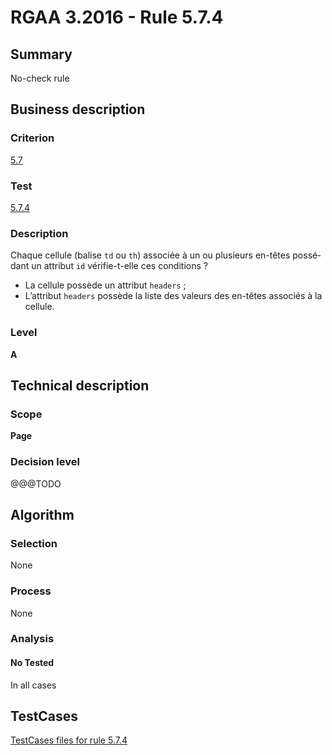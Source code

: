 # RGAA 3.2016 - Rule 5.7.4

## Summary
No-check rule


## Business description

### Criterion
[5.7](http://references.modernisation.gouv.fr/rgaa-accessibilite/criteres.html#crit-5-7)

### Test
[5.7.4](http://references.modernisation.gouv.fr/rgaa-accessibilite/criteres.html#test-5-7-4)

### Description
<div lang="fr">Chaque cellule (balise <code lang="en">td</code> ou <code lang="en">th</code>) associ&#xE9;e &#xE0; un ou plusieurs en-t&#xEA;tes poss&#xE9;dant un attribut <code lang="en">id</code> v&#xE9;rifie-t-elle ces conditions&nbsp;? <ul><li>La cellule poss&#xE8;de un attribut <code lang="en">headers</code>&nbsp;;</li> <li>L&#x2019;attribut <code lang="en">headers</code> poss&#xE8;de la liste des valeurs des en-t&#xEA;tes associ&#xE9;s &#xE0; la cellule.</li> </ul></div>

### Level
**A**


## Technical description

### Scope
**Page**

### Decision level
@@@TODO


## Algorithm

### Selection
None

### Process
None

### Analysis

#### No Tested
In all cases


##  TestCases

[TestCases files for rule 5.7.4](https://github.com/Asqatasun/Asqatasun/tree/RGAA_3.2016/rules/rules-rgaa3.2016/src/test/resources/testcases/rgaa32016/Rgaa32016Rule050704/)


